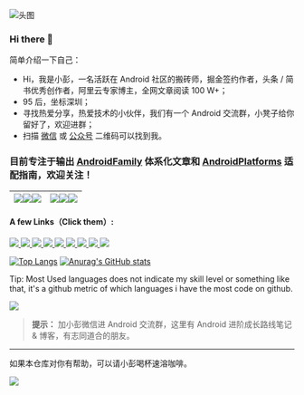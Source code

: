 
![头图](https://github.com/pengxurui/Android-NoteBook/raw/master/images/船底座星云.jpg)

### Hi there 👋

简单介绍一下自己：
- Hi，我是小彭，一名活跃在 Android 社区的搬砖师，掘金签约作者，头条 / 简书优秀创作者，阿里云专家博主，全网文章阅读 100 W+；
- 95 后，坐标深圳；
- 寻找热爱分享，热爱技术的小伙伴，我们有一个 Android 交流群，小凳子给你留好了，欢迎进群；
- 扫描 [微信](https://github.com/pengxurui/Android-NoteBook/raw/master/images/个人微信.jpeg) 或 [公众号](https://github.com/pengxurui/Android-NoteBook/raw/master/images/搜一搜公众号.png) 二维码可以找到我。

### 目前专注于输出 [AndroidFamily](https://github.com/pengxurui/AndroidFamily) 体系化文章和 [AndroidPlatforms](https://github.com/pengxurui/AndroidPlatforms) 适配指南，欢迎关注！

[![](https://github-readme-juejin-recent-article-flywith24.vercel.app/juejin/1063982987230392/0?width=550)](https://github-readme-juejin-recent-article-flywith24.vercel.app/juejin/1063982987230392/0)[![](https://github-readme-juejin-recent-article-flywith24.vercel.app/juejin/1063982987230392/1?width=550)](https://github-readme-juejin-recent-article-flywith24.vercel.app/juejin/1063982987230392/1)[![](https://github-readme-juejin-recent-article-flywith24.vercel.app/juejin/1063982987230392/2?width=550)](https://github-readme-juejin-recent-article-flywith24.vercel.app/juejin/1063982987230392/2) | [![](https://github-readme-juejin-recent-article-flywith24.vercel.app/juejin/1063982987230392/3?width=550)](https://github-readme-juejin-recent-article-flywith24.vercel.app/juejin/1063982987230392/3)[![](https://github-readme-juejin-recent-article-flywith24.vercel.app/juejin/1063982987230392/4?width=550)](https://github-readme-juejin-recent-article-flywith24.vercel.app/juejin/1063982987230392/4)[![](https://github-readme-juejin-recent-article-flywith24.vercel.app/juejin/1063982987230392/5?width=550)](https://github-readme-juejin-recent-article-flywith24.vercel.app/juejin/1063982987230392/5)
---|---

#### A few Links（Click them）:

<p align='left'>
  <a href="https://www.github.com/pengxurui" target="_blank">
    <img src="https://img.shields.io/badge/作者-@小彭-brightgreen.svg?style=flat&logo=GitHub">
  </a>
  <a href="https://github.com/pengxurui/Android-NoteBook/raw/master/images/搜一搜公众号.png" target="_blank">
    <img src="https://img.shields.io/badge/公众号-彭旭锐-brightgreen.svg?style=flat&logo=WeChat">
  </a>
  <a href="https://juejin.cn/user/1063982987230392" target="_blank">
    <img src="https://img.shields.io/badge/🔥%20juejin-掘金-blue.svg?style=flat">
  </a>
  <a href="https://www.zhihu.com/people/pengxurui" target="_blank">
    <img src="https://img.shields.io/badge/zhihu-知乎-informational.svg?style=flat&logo=Zhihu">
  </a>
  <a href="https://www.toutiao.com/c/user/token/MS4wLjABAAAAbY-k9r66YVymjlqMaaGZJO67hCNYaNGa7PCoisQYmR4" target="_blank">
    <img src="https://img.shields.io/badge/toutiao-头条-red.svg?style=flat">
  </a>
  <a href="https://www.cnblogs.com/pengxurui/" target="_blank">
    <img src="https://img.shields.io/badge/cnblogs-博客园-green.svg?style=flat">
  </a>
  <a href="https://blog.csdn.net/pengxurui?spm=1000.2115.3001.5343" target="_blank">
    <img src="https://img.shields.io/badge/csdn-CSDN-9cf.svg?style=flat">
  </a>
  <a href="" target="_blank">
    <img src="https://img.shields.io/badge/jianshu-简书-orange.svg?style=flat">
  </a>
  <a href="https://www.github.com/pengxurui" target="_blank">
    <img src="https://komarev.com/ghpvc/?username=pengxurui&style=flat&label=Views">
  </a>
</p>

[![Top Langs](https://github-readme-stats.vercel.app/api/top-langs/?username=pengxurui&hide_border=false)](https://github.com/anuraghazra/github-readme-stats) [![Anurag's GitHub stats](https://github-readme-stats.vercel.app/api?username=pengxurui&count_private=true&show_icons=true&theme=clam&hide_border=false)](https://github.com/anuraghazra/github-readme-stats) 

Tip: Most Used languages does not indicate my skill level or something like that, it's a github metric of which languages i have the most code on github.

<p align='left'>
  <a href="https://juejin.cn/user/1063982987230392" target="_blank">
    <img src="https://github.com/pengxurui/AndroidFamily/blob/master/images/%E7%AD%BE%E7%BA%A6%E6%B5%B7%E6%8A%A5.jpeg">
  </a>
</p>


> **提示：** 加小彭微信进 Android 交流群，这里有 Android 进阶成长路线笔记 & 博客，有志同道合的朋友。

---

如果本仓库对你有帮助，可以请小彭喝杯速溶咖啡。

![](https://github.com/pengxurui/AndroidFamily/blob/master/images/%E8%AF%B7%E5%B0%8F%E5%BD%AD%E5%96%9D%E6%9D%AF%E9%80%9F%E6%BA%B6%E5%92%96%E5%95%A1.png)

<!--
**pengxurui/pengxurui** is a ✨ _special_ ✨ repository because its `README.md` (this file) appears on your GitHub profile.

Here are some ideas to get you started:

- 🔭 I’m currently working on ...
- 🌱 I’m currently learning ...
- 👯 I’m looking to collaborate on ...
- 🤔 I’m looking for help with ...
- 💬 Ask me about ...
- 📫 How to reach me: ...
- 😄 Pronouns: ...
- ⚡ Fun fact: ...
-->
